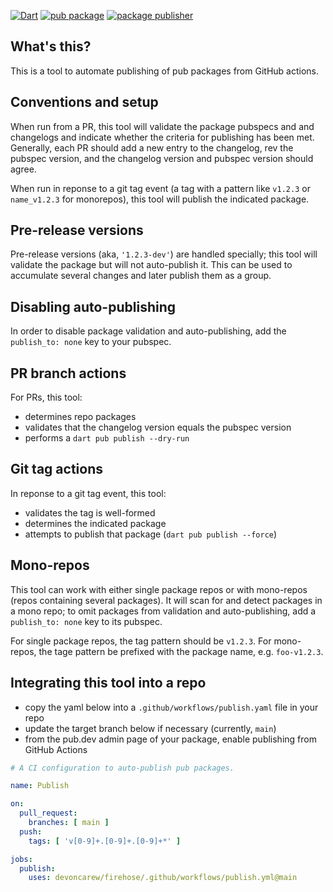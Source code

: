[![Dart](https://github.com/devoncarew/firehose/actions/workflows/dart.yaml/badge.svg)](https://github.com/devoncarew/firehose/actions/workflows/dart.yaml)
[![pub package](https://img.shields.io/pub/v/firehose.svg)](https://pub.dev/packages/firehose)
[![package publisher](https://img.shields.io/pub/publisher/firehose.svg)](https://pub.dev/packages/firehose/publisher)

## What's this?

This is a tool to automate publishing of pub packages from GitHub actions.

## Conventions and setup

When run from a PR, this tool will validate the package pubspecs and and
changelogs and indicate whether the criteria for publishing has been met.
Generally, each PR should add a new entry to the changelog, rev the pubspec
version, and the changelog version and pubspec version should agree.

When run in reponse to a git tag event (a tag with a pattern like `v1.2.3` or
`name_v1.2.3` for monorepos), this tool will publish the indicated package.

## Pre-release versions

Pre-release versions (aka, `'1.2.3-dev'`) are handled specially; this tool will
validate the package but will not auto-publish it. This can be used to
accumulate several changes and later publish them as a group.

## Disabling auto-publishing

In order to disable package validation and auto-publishing, add the
`publish_to: none` key to your pubspec.

## PR branch actions

For PRs, this tool:

- determines repo packages
- validates that the changelog version equals the pubspec version
- performs a `dart pub publish --dry-run`

## Git tag actions

In reponse to a git tag event, this tool:

- validates the tag is well-formed
- determines the indicated package
- attempts to publish that package (`dart pub publish --force`)

## Mono-repos

This tool can work with either single package repos or with mono-repos (repos
containing several packages). It will scan for and detect packages in a mono
repo; to omit packages from validation and auto-publishing, add a
`publish_to: none` key to its pubspec.

For single package repos, the tag pattern should be `v1.2.3`. For mono-repos,
the tage pattern be prefixed with the package name, e.g. `foo-v1.2.3`.

## Integrating this tool into a repo

- copy the yaml below into a `.github/workflows/publish.yaml` file in your repo
- update the target branch below if necessary (currently, `main`)
- from the pub.dev admin page of your package, enable publishing from GitHub
  Actions

```yaml
# A CI configuration to auto-publish pub packages.

name: Publish

on:
  pull_request:
    branches: [ main ]
  push:
    tags: [ 'v[0-9]+.[0-9]+.[0-9]+*' ]

jobs:
  publish:
    uses: devoncarew/firehose/.github/workflows/publish.yml@main
```
